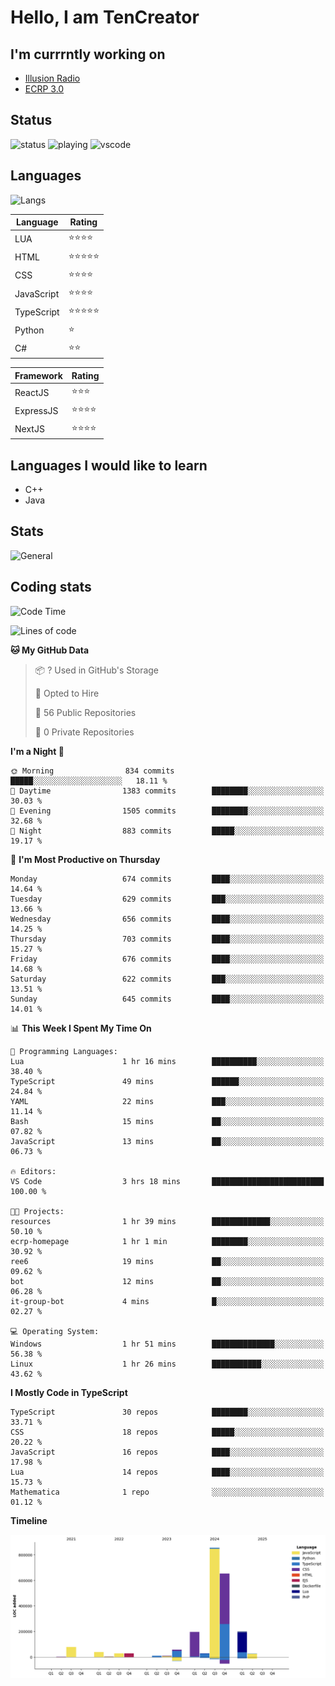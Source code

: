 # Hello, I am TenCreator

## I'm currrntly working on
- [Illusion Radio](https://illusionradio.co.uk/)
- [ECRP 3.0](http://github.com/Emerald-Coast-Roleplay/)

## Status
![status](https://api.statusbadges.me/badge/status/518334475038359555?simple=true&style=for-the-badge)
![playing](https://api.statusbadges.me/badge/playing/518334475038359555?style=for-the-badge)
![vscode](https://api.statusbadges.me/badge/vscode/518334475038359555?style=for-the-badge)

## Languages
![Langs](https://github-readme-stats.vercel.app/api/top-langs/?username=tencreator&layout=compact&theme=radical)


|Language|Rating|
|--------|------|
|LUA|⭐️⭐️⭐️⭐️|
|HTML|⭐️⭐️⭐️⭐️⭐️|
|CSS|⭐️⭐️⭐️⭐️|
|JavaScript|⭐️⭐️⭐️⭐️|
|TypeScript|⭐️⭐️⭐️⭐️⭐️|
|Python|⭐️|
|C#|⭐️⭐️ |

|Framework|Rating|
|--------|------|
|ReactJS|⭐️⭐️⭐|
|ExpressJS|⭐️⭐️⭐️⭐️|
|NextJS|⭐️⭐️⭐⭐️|

## Languages I would like to learn
- C++
- Java

## Stats
![General](https://github-readme-stats.vercel.app/api?username=tencreator&show_icons=true&theme=radical)

## Coding stats

<!--START_SECTION:waka-->
![Code Time](http://img.shields.io/badge/Code%20Time-548%20hrs%206%20mins-blue)

![Lines of code](https://img.shields.io/badge/From%20Hello%20World%20I%27ve%20Written-2.2%20million%20lines%20of%20code-blue)

**🐱 My GitHub Data** 

> 📦 ? Used in GitHub's Storage 
 > 
> 💼 Opted to Hire
 > 
> 📜 56 Public Repositories 
 > 
> 🔑 0 Private Repositories 
 > 
**I'm a Night 🦉** 

```text
🌞 Morning                834 commits         █████░░░░░░░░░░░░░░░░░░░░   18.11 % 
🌆 Daytime                1383 commits        ████████░░░░░░░░░░░░░░░░░   30.03 % 
🌃 Evening                1505 commits        ████████░░░░░░░░░░░░░░░░░   32.68 % 
🌙 Night                  883 commits         █████░░░░░░░░░░░░░░░░░░░░   19.17 % 
```
📅 **I'm Most Productive on Thursday** 

```text
Monday                   674 commits         ████░░░░░░░░░░░░░░░░░░░░░   14.64 % 
Tuesday                  629 commits         ███░░░░░░░░░░░░░░░░░░░░░░   13.66 % 
Wednesday                656 commits         ████░░░░░░░░░░░░░░░░░░░░░   14.25 % 
Thursday                 703 commits         ████░░░░░░░░░░░░░░░░░░░░░   15.27 % 
Friday                   676 commits         ████░░░░░░░░░░░░░░░░░░░░░   14.68 % 
Saturday                 622 commits         ███░░░░░░░░░░░░░░░░░░░░░░   13.51 % 
Sunday                   645 commits         ████░░░░░░░░░░░░░░░░░░░░░   14.01 % 
```


📊 **This Week I Spent My Time On** 

```text
💬 Programming Languages: 
Lua                      1 hr 16 mins        ██████████░░░░░░░░░░░░░░░   38.40 % 
TypeScript               49 mins             ██████░░░░░░░░░░░░░░░░░░░   24.84 % 
YAML                     22 mins             ███░░░░░░░░░░░░░░░░░░░░░░   11.14 % 
Bash                     15 mins             ██░░░░░░░░░░░░░░░░░░░░░░░   07.82 % 
JavaScript               13 mins             ██░░░░░░░░░░░░░░░░░░░░░░░   06.73 % 

🔥 Editors: 
VS Code                  3 hrs 18 mins       █████████████████████████   100.00 % 

🐱‍💻 Projects: 
resources                1 hr 39 mins        █████████████░░░░░░░░░░░░   50.10 % 
ecrp-homepage            1 hr 1 min          ████████░░░░░░░░░░░░░░░░░   30.92 % 
ree6                     19 mins             ██░░░░░░░░░░░░░░░░░░░░░░░   09.62 % 
bot                      12 mins             ██░░░░░░░░░░░░░░░░░░░░░░░   06.28 % 
it-group-bot             4 mins              █░░░░░░░░░░░░░░░░░░░░░░░░   02.27 % 

💻 Operating System: 
Windows                  1 hr 51 mins        ██████████████░░░░░░░░░░░   56.38 % 
Linux                    1 hr 26 mins        ███████████░░░░░░░░░░░░░░   43.62 % 
```

**I Mostly Code in TypeScript** 

```text
TypeScript               30 repos            ████████░░░░░░░░░░░░░░░░░   33.71 % 
CSS                      18 repos            █████░░░░░░░░░░░░░░░░░░░░   20.22 % 
JavaScript               16 repos            ████░░░░░░░░░░░░░░░░░░░░░   17.98 % 
Lua                      14 repos            ████░░░░░░░░░░░░░░░░░░░░░   15.73 % 
Mathematica              1 repo              ░░░░░░░░░░░░░░░░░░░░░░░░░   01.12 % 
```



**Timeline**

![Lines of Code chart](https://raw.githubusercontent.com/tencreator/tencreator/main/assets/bar_graph.png)


<!--END_SECTION:waka-->
